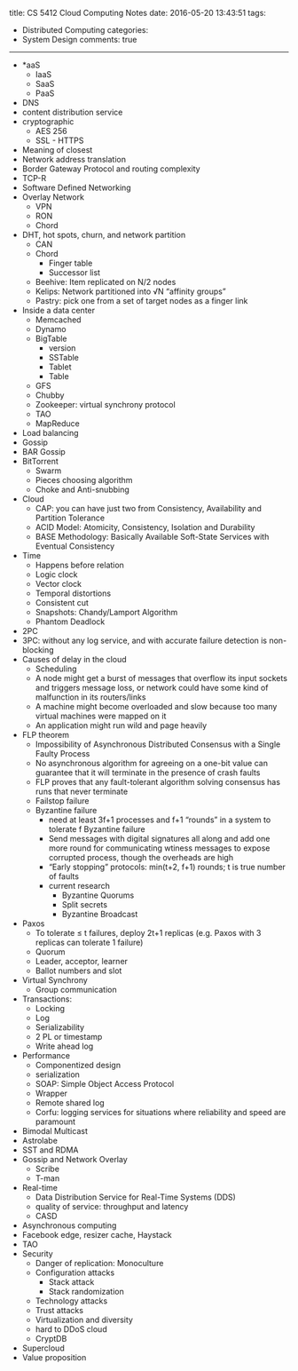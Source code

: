 title: CS 5412 Cloud Computing Notes
date: 2016-05-20 13:43:51
tags:
- Distributed Computing
categories:
- System Design
comments: true
---
- *aaS
	- IaaS
	- SaaS
	- PaaS
- DNS
- content distribution service
- cryptographic
	- AES 256
	- SSL - HTTPS
- Meaning of closest
- Network address translation
- Border Gateway Protocol and routing complexity
- TCP-R
- Software Defined Networking
- Overlay Network
	-  VPN
	-  RON
	-  Chord
- DHT, hot spots, churn, and network partition
	- CAN
	- Chord
		- Finger table
		- Successor list
	- Beehive: Item replicated on N/2 nodes
	- Kelips: Network partitioned into √N “affinity groups”
	- Pastry: pick one from a set of target nodes as a finger link
- Inside a data center
	- Memcached
	- Dynamo
	- BigTable
		- version
		- SSTable
		- Tablet
		- Table
	- GFS
	- Chubby
	- Zookeeper: virtual synchrony protocol
	- TAO
	- MapReduce 
- Load balancing
- Gossip
- BAR Gossip
- BitTorrent
	- Swarm
	- Pieces choosing algorithm
	- Choke and Anti-snubbing
- Cloud
	- CAP: you can have just two from Consistency, Availability and Partition Tolerance 
	- ACID Model: Atomicity, Consistency, Isolation and Durability
	- BASE Methodology: Basically Available Soft-StateServices with Eventual Consistency
- Time
	- Happens before relation
	- Logic clock
	- Vector clock
	- Temporal distortions
	- Consistent cut
	- Snapshots: Chandy/Lamport Algorithm
	- Phantom Deadlock
- 2PC
- 3PC: without any log service, and with accurate failure detection is non-blocking
- Causes of delay in the cloud
	- Scheduling
	- A node might get a burst of messages that overflow its input sockets and triggers message loss, or network could have some kind of malfunction in its routers/links
	- A machine might become overloaded and slow because too many virtual machines were mapped on it
	- An application might run wild and page heavily
- FLP theorem
	- Impossibility of Asynchronous Distributed Consensus witha Single Faulty Process
	- No asynchronous algorithm for agreeing on a one-bit value can guarantee that it will terminate in the presence of crash faults
	- FLP proves that any fault-tolerant algorithm solving consensus has runs that never terminate
	-  Failstop failure 
	- Byzantine failure
		- need at least 3f+1 processes and f+1 “rounds” in a system to tolerate f Byzantine failure
		- Send messages with digital signatures all along and add one more round for communicating wtiness messages to expose corrupted process, though the overheads are high
		- “Early stopping” protocols: min(t+2, f+1) rounds; t is true number of faults
		- current research
			- Byzantine Quorums
			- Split secrets
			- Byzantine Broadcast
- Paxos
	-  To tolerate ≤ t failures, deploy 2t+1 replicas (e.g. Paxos with 3 replicas can tolerate 1 failure)
	-  Quorum
	-  Leader, acceptor, learner
	-  Ballot numbers and slot
- Virtual Synchrony
	- Group communication
- Transactions:
	- Locking
	- Log
	- Serializability
	- 2 PL or timestamp
	- Write ahead log
- Performance
	- Componentized design
	- serialization
	- SOAP: Simple Object Access Protocol
	- Wrapper
	- Remote shared log
	- Corfu: logging services for situations where reliability and speed are paramount
- Bimodal Multicast
- Astrolabe
- SST and RDMA
- Gossip and Network Overlay
	-  Scribe
	-  T-man
- Real-time
	- Data Distribution Service for Real-Time Systems (DDS)
	- quality of service: throughput and latency
	- CASD
- Asynchronous computing
- Facebook edge, resizer cache, Haystack
- TAO
- Security
	- Danger of replication: Monoculture
	- Configuration attacks
		- Stack attack
		- Stack randomization
	- Technology attacks
	- Trust attacks
	- Virtualization and diversity
	- hard to DDoS cloud
	- CryptDB
- Supercloud
- Value proposition
